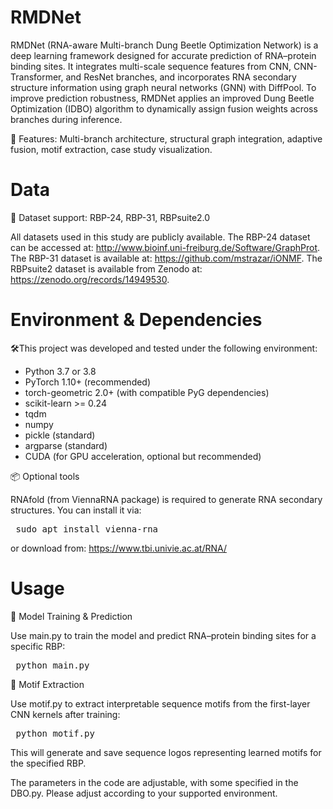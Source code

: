 # RMDNet
RMDNet (RNA-aware Multi-branch Dung Beetle Optimization Network) is a deep learning framework designed for accurate prediction of RNA–protein binding sites. It integrates multi-scale sequence features from CNN, CNN-Transformer, and ResNet branches, and incorporates RNA secondary structure information using graph neural networks (GNN) with DiffPool. To improve prediction robustness, RMDNet applies an improved Dung Beetle Optimization (IDBO) algorithm to dynamically assign fusion weights across branches during inference.

📌 Features: Multi-branch architecture, structural graph integration, adaptive fusion, motif extraction, case study visualization.
# Data
📁 Dataset support: RBP-24, RBP-31, RBPsuite2.0

All datasets used in this study are publicly available. The RBP-24 dataset can be accessed at: http://www.bioinf.uni-freiburg.de/Software/GraphProt. The RBP-31 dataset is available at: https://github.com/mstrazar/iONMF. The RBPsuite2 dataset is available from Zenodo at: https://zenodo.org/records/14949530.
#  Environment & Dependencies
🛠️This project was developed and tested under the following environment:

- Python 3.7 or 3.8
- PyTorch 1.10+ (recommended)
- torch-geometric 2.0+ (with compatible PyG dependencies)
- scikit-learn >= 0.24
- tqdm
- numpy
- pickle (standard)
- argparse (standard)
- CUDA (for GPU acceleration, optional but recommended)

📦 Optional tools

RNAfold (from ViennaRNA package) is required to generate RNA secondary structures.
You can install it via:

<pre> sudo apt install vienna-rna </pre>

or download from: https://www.tbi.univie.ac.at/RNA/
# Usage
🧠 Model Training & Prediction

Use main.py to train the model and predict RNA–protein binding sites for a specific RBP:
<pre> python main.py </pre>

🎯 Motif Extraction

Use motif.py to extract interpretable sequence motifs from the first-layer CNN kernels after training:
<pre> python motif.py </pre>
This will generate and save sequence logos representing learned motifs for the specified RBP.

The parameters in the code are adjustable, with some specified in the DBO.py. Please adjust according to your supported environment.

